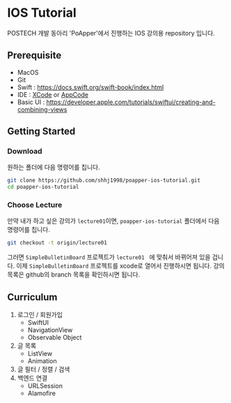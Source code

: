 # IOS Tutorial
POSTECH 개발 동아리 'PoApper'에서 진행하는 IOS 강의용 repository 입니다. 

## Prerequisite
- MacOS
- Git
- Swift : https://docs.swift.org/swift-book/index.html
- IDE : [XCode](https://developer.apple.com/kr/xcode/) or [AppCode](https://www.jetbrains.com/objc/)
- Basic UI : https://developer.apple.com/tutorials/swiftui/creating-and-combining-views

## Getting Started
### Download

원하는 폴더에 다음 명령어를 칩니다.

```bash
git clone https://github.com/shhj1998/poapper-ios-tutorial.git
cd poapper-ios-tutorial
```

### Choose Lecture

만약 내가 하고 싶은 강의가 `lecture01`이면, `poapper-ios-tutorial` 폴더에서 다음 명령어를 칩니다.

```bash
git checkout -t origin/lecture01
```

그러면 `SimpleBulletinBoard` 프로젝트가 `lecture01 ` 에 맞춰서 바뀌어져 있을 겁니다. 이제 `SimpleBulletinBoard` 프로젝트를 xcode로 열어서 진행하시면 됩니다. 강의 목록은 github의 branch 목록을 확인하시면 됩니다.

## Curriculum

1. 로그인 / 회원가입
    - SwiftUI
	- NavigationView
	- Observable Object
2. 글 목록
    - ListView
	- Animation
3. 글 필터 / 정렬 / 검색
4. 백엔드 연결
    - URLSession
	- Alamofire
